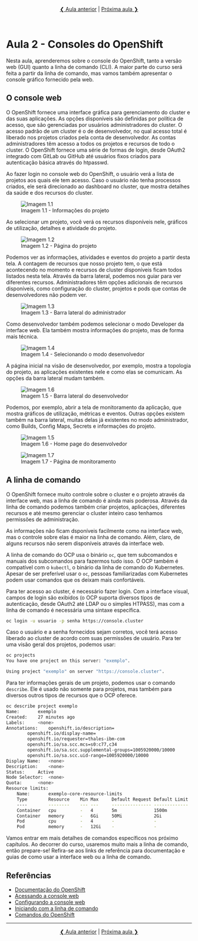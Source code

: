 <p align="center"><a href="../aula01">❮ Aula anterior</a> | <a href="../aula03">Próxima aula ❯</a></p>
<br/>

# Aula 2 - Consoles do OpenShift
Nesta aula, aprenderemos sobre o console do OpenShift, tanto a versão web (GUI) quanto a linha de comando (CLI). A maior parte do curso será feita a partir da linha de comando, mas vamos também apresentar o console gráfico fornecido pela web.

## O console web
O OpenShift fornece uma interface gráfica para gerenciamento do cluster e das suas aplicações. As opções disponíveis são definidas por política de acesso, que são gerenciadas por usuários administradores do cluster. O acesso padrão de um cluster é o de desenvolvedor, no qual acesso total é liberado nos projetos criados pela conta de desenvolvedor. As contas administradores têm acesso a todos os projetos e recursos de todo o cluster. O OpenShift fornece uma série de formas de login, desde OAuth2 integrado com GitLab ou GitHub até usuários fixos criados para autenticação básica através do htpasswd. 

Ao fazer login no console web do OpenShift, o usuário verá a lista de projetos aos quais ele tem acesso. Caso o usuário não tenha processos criados, ele será direcionado ao dashboard no cluster, que mostra detalhes da saúde e dos recursos do cluster. 

<figure>
  <img src="imagens/home-page-admin.png" alt="Imagem 1.1"/>
  <figcaption>Imagem 1.1 - Informações do projeto</figcaption>
</figure>

Ao selecionar um projeto, você verá os recursos disponíveis nele, gráficos de utilização, detalhes e atividade do projeto.

<figure>
  <img src="imagens/projeto-admin.png" alt="Imagem 1.2"/>
  <figcaption>Imagem 1.2 - Página do projeto</figcaption>
</figure>

Podemos ver as informações, atividades e eventos do projeto a partir desta tela. A contagem de recursos que nosso projeto tem, o que está acontecendo no momento e recursos de cluster disponíveis ficam todos listados nesta tela. Através da barra lateral, podemos nos guiar para ver diferentes recursos. Administradores têm opções adicionais de recursos disponíveis, como configuração do cluster, projetos e pods que contas de desenvolvedores não podem ver. 

<figure>
  <img src="imagens/sidebar-admin.png" alt="Imagem 1.3"/>
  <figcaption>Imagem 1.3 - Barra lateral do administrador</figcaption>
</figure>

Como desenvolvedor também podemos selecionar o modo Developer da interface web. Ela também mostra informações do projeto, mas de forma mais técnica. 

<figure>
  <img src="imagens/developer-admin-toggle.png" alt="Imagem 1.4"/>
  <figcaption>Imagem 1.4 - Selecionando o modo desenvolvedor</figcaption>
</figure>

A página inicial na visão de desenvolvedor, por exemplo, mostra a topologia do projeto, as aplicações existentes nele e como elas se comunicam. As opções da barra lateral mudam também.

<figure>
  <img src="imagens/sidebar-developer.png" alt="Imagem 1.6"/>
  <figcaption>Imagem 1.5 - Barra lateral do desenvolvedor</figcaption>
</figure>

Podemos, por exemplo, abrir a tela de monitoramento da aplicação, que mostra gráficos de utilização, métricas e eventos. Outras opções existem também na barra lateral, muitas delas já existentes no modo administrador, como Builds, Config Maps, Secrets e informações do projeto.

<figure>
  <img src="imagens/home-page-developer.png" alt="Imagem 1.5"/>
  <figcaption>Imagem 1.6 - Home page do desenvolvedor</figcaption>
</figure>


<figure>
  <img src="imagens/monitoring-developer.png" alt="Imagem 1.7"/>
  <figcaption>Imagem 1.7 - Página de monitoramento</figcaption>
</figure>

## A linha de comando
O OpenShift fornece muito controle sobre o cluster e o projeto através da interface web, mas a linha de comando é ainda mais poderosa. Através da linha de comando podemos também criar projetos, aplicações, diferentes recursos e até mesmo gerenciar o cluster inteiro caso tenhamos permissões de administração. 

As informações não ficam dsponíveis facilmente como na interface web, mas o controle sobre elas é maior na linha de comando. Além, claro, de alguns recursos não serem disponíveis através da interface web.

A linha de comando do OCP usa o binário `oc`, que tem subcomandos e manuais dos subcomandos para fazermos tudo isso. O OCP também é compatível com o `kubectl`, o binário da linha de comando do Kubernetes. Apesar de ser preferível usar o `oc`, pessoas familiarizadas com Kubernetes podem usar comandos que os deixam mais confortáveis.

Para ter acesso ao cluster, é necessário fazer login. Com a interface visual, campos de login são exibidos (o OCP suporta diversos tipos de autenticação, desde OAuth2 até LDAP ou o simples HTPASS), mas com a linha de comando é necessária uma sintaxe específica.

```bash
oc login -u usuario -p senha https://console.cluster
```

Caso o usuário e a senha fornecidos sejam corretos, você terá acesso liberado ao cluster de acordo com suas permissões de usuário. Para ter uma visão geral dos projetos, podemos usar:

```bash
oc projects
You have one project on this server: "exemplo".

Using project "exemplo" on server "https://console.cluster".
```

Para ter informações gerais de um projeto, podemos usar o comando `describe`. Ele é usado não somente para projetos, mas também para diversos outros tipos de recursos que o OCP oferece. 

```bash
oc describe project exemplo
Name:		exemplo
Created:	27 minutes ago
Labels:		<none>
Annotations:	openshift.io/description=
		openshift.io/display-name=
		openshift.io/requester=thales-ibm-com
		openshift.io/sa.scc.mcs=s0:c77,c34
		openshift.io/sa.scc.supplemental-groups=1005920000/10000
		openshift.io/sa.scc.uid-range=1005920000/10000
Display Name:	<none>
Description:	<none>
Status:		Active
Node Selector:	<none>
Quota:		<none>
Resource limits:
	Name:		exemplo-core-resource-limits
    Type		Resource	Min	Max	    Default Request	Default Limit	Max Limit/Request Ratio
    ----		--------	---	---	    ---------------	-------------	-----------------------
    Container	cpu		    -	4	    5m		        1500m		    -
	Container	memory		-	6Gi	    50Mi		    2Gi		        -
	Pod		    cpu		    -	4	    -		        -		        -
	Pod		    memory		-	12Gi	-		        -		        -
```

Vamos entrar em mais detalhes de comandos específicos nos próximo capítulos. Ao decorrer do curso, usaremos muito mais a linha de comando, então prepare-se! Refira-se aos links de referência para documentação e guias de como usar a interface web ou a linha de comando.

## Referências
* [Documentação do OpenShift](https://docs.openshift.com/)
* [Acessando a console web](https://docs.openshift.com/container-platform/4.5/web_console/web-console.html)
* [Configurando a console web](https://docs.openshift.com/container-platform/4.5/web_console/configuring-web-console.html)
* [Iniciando com a linha de comando](https://docs.openshift.com/container-platform/4.5/cli_reference/openshift_cli/getting-started-cli.html)
* [Comandos do OpenShift](https://docs.openshift.com/container-platform/4.5/cli_reference/openshift_cli/developer-cli-commands.html)


----
<p align="center"><a href="../aula01">❮ Aula anterior</a> | <a href="../aula03">Próxima aula ❯</a></p>